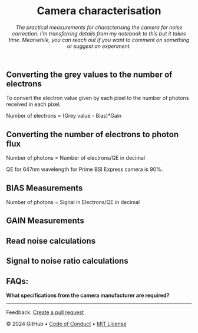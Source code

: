 <header>

<!--
  <<< Author notes: Course header >>>
  Include a 1280×640 image, course title in sentence case, and a concise description in emphasis.
  In your repository settings: enable template repository, add your 1280×640 social image, auto delete head branches.
  Add your open source license, GitHub uses MIT license.
-->

# Camera characterisation

_The practical measurements for characterising the camera for noise correction. I'm transferring details from my notebook to this but it takes time. Meanwhile, you can reach out if you want to comment on something or suggest an experiment._

</header>

<!--
  <<< Author notes: Step 1 >>>
  Choose 3-5 steps for your course.
  The first step is always the hardest, so pick something easy!
  Link to docs.github.com for further explanations.
  Encourage users to open new tabs for steps!
-->

## Converting the grey values to the number of electrons
To convert the electron value given by each pixel to the number of photons received in each pixel.

Number of electrons = (Grey value - Bias)*Gain

## Converting the number of electrons to photon flux
Number of photons = Number of electrons/QE in decimal

QE for 647nm wavelength for Prime BSI Express camera is 90%.

## BIAS Measurements
Number of photons = Signal in Electrons/QE in decimal

## GAIN Measurements

## Read noise calculations

## Signal to noise ratio calculations

   
## FAQs: 
**What specifications from the camera manufacturer are required?**
 
<footer>

<!--
  <<< Author notes: Footer >>>
  Add a link to get support, GitHub status page, code of conduct, license link.
-->

---

Feedback: [Create a pull request]()

&copy; 2024 GitHub &bull; [Code of Conduct](https://www.contributor-covenant.org/version/2/1/code_of_conduct/code_of_conduct.md) &bull; [MIT License](https://gh.io/mit)

</footer>
